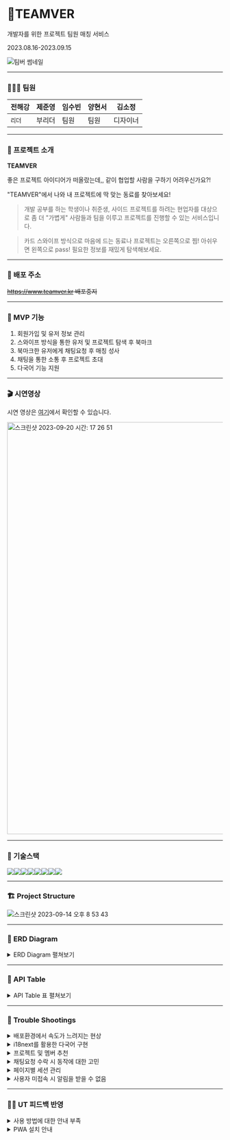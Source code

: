 # 🦫TEAMVER

개발자를 위한 프로젝트 팀원 매칭 서비스

2023.08.16-2023.09.15

![팀버 썸네일](https://github.com/HabitMonster/HabitMonster-FrontEnd/assets/130683029/eaf90845-40a0-44bc-9a8d-d7ad7685f19d)

---

### 🧑🏻‍💻 팀원

| 전해강 | 제준영 | 임수빈 | 양현서 | 김소정   |
| ------ | ------ | ------ | ------ | -------- |
| `리더` | 부리더 | 팀원   | 팀원   | 디자이너 |

---

### 🌈 프로젝트 소개

**TEAMVER**

좋은 프로젝트 아이디어가 떠올랐는데,, 같이 협업할 사람을 구하기 어려우신가요?!

"TEAMVER"에서 나와 내 프로젝트에 딱 맞는 동료를 찾아보세요!

> 개발 공부를 하는 학생이나 취준생, 사이드 프로젝트를 하려는 현업자를 대상으로 좀 더 "가볍게" 사람들과 팀을 이루고 프로젝트를 진행할 수 있는 서비스입니다.

> 카드 스와이프 방식으로 마음에 드는 동료나 프로젝트는 오른쪽으로 찜! 아쉬우면 왼쪽으로 pass! 필요한 정보를 재밌게 탐색해보세요.

---

### 📍 배포 주소

~~https://www.teamver.kr   배포중지~~

---

### 📱 MVP 기능

1. 회원가입 및 유저 정보 관리
2. 스와이프 방식을 통한 유저 및 프로젝트 탐색 후 북마크
3. 북마크한 유저에게 채팅요청 후 매칭 성사
4. 채팅을 통한 소통 후 프로젝트 초대
5. 다국어 기능 지원

---

### 🎬 시연영상

시연 영상은 [여기](https://youtu.be/eVxusmxg6hw)에서 확인할 수 있습니다. 

<img width="960" alt="스크린샷 2023-09-20 시간: 17 26 51" src="https://github.com/HabitMonster/HabitMonster-FrontEnd/assets/130683029/5ea5cf03-b2ed-4782-8e72-2582e7deae8d">

---

### 🧩 기술스택

<img src="https://img.shields.io/badge/html-E34F26?style=for-the-badge&logo=html5&logoColor=white"><img src="https://img.shields.io/badge/typescript-3178C6?style=for-the-badge&logo=typescript&logoColor=white"><img src="https://img.shields.io/badge/next.js-000000?style=for-the-badge&logo=next.js&logoColor=white"><img src="https://img.shields.io/badge/reactquery-FF4154?style=for-the-badge&logo=reactquery&logoColor=white"><img src="https://img.shields.io/badge/zustand-764ABC?style=for-the-badge&logo=&logoColor=white"><img src="https://img.shields.io/badge/emotion-DB7093?style=for-the-badge&logo=emotion&logoColor=white"><img src="https://img.shields.io/badge/supabase-3FCF8E?style=for-the-badge&logo=supabase&logoColor=white"><img src="https://img.shields.io/badge/github-181717?style=for-the-badge&logo=github&logoColor=white">

---

### 🏗️ Project Structure

![스크린샷 2023-09-14 오후 8 53 43](https://github.com/jeonhaekang/teamver/assets/130683029/02a40a08-be38-49c2-a7bb-e223651273d8)

---

### 🔗 ERD Diagram

<details>
<summary>ERD Diagram 펼쳐보기</summary>

<img width="960" alt="스크린샷 2023-09-20 시간: 17 35 53" src="https://github.com/HabitMonster/HabitMonster-FrontEnd/assets/130683029/99b542a7-3ecf-4c5e-b9a4-ee9cc290ec9a">
<img width="960" alt="스크린샷 2023-09-20 시간: 17 35 42" src="https://github.com/HabitMonster/HabitMonster-FrontEnd/assets/130683029/29c40d0d-eb42-486f-835f-a1cb5fa84b20">
<img width="960" alt="스크린샷 2023-09-20 시간: 17 38 31" src="https://github.com/HabitMonster/HabitMonster-FrontEnd/assets/130683029/ede51bdd-fd8c-4a30-aebb-61d51c53d635">

</details>

---

### 📑 API Table

<details>
<summary>API Table 표 펼쳐보기</summary>

| API 이름                                                                                                                                                                                                                                                                                      | 분류     | 함수명                       | Method   | Request                                                                                                                                                                                                                                       | Response                                                                                                                                                                                                                                                                                                 |
| --------------------------------------------------------------------------------------------------------------------------------------------------------------------------------------------------------------------------------------------------------------------------------------------- | -------- | ---------------------------- | -------- | --------------------------------------------------------------------------------------------------------------------------------------------------------------------------------------------------------------------------------------------- | -------------------------------------------------------------------------------------------------------------------------------------------------------------------------------------------------------------------------------------------------------------------------------------------------------- |
| 상수 데이터                                                                                                                                                                                                                                                                                   | Constant | selectConstants              | `Select` | tables: [ ”areas”, ”jobs”, “languages”,“personalities”, “projectTypes”, “positions”, “reactions”, “skills” ]                                                                                                                                  | { areas: ConstantAreaTable, …. }                                                                                                                                                                                                                                                                         |
| 유저 프로필 생성                                                                                                                                                                                                                                                                              | Profile  | insertProfile                | `Insert` | { name: string, introduce: string, imageUrl: string, languages: ProfileLanguageInsert[], skills: ProfileSkillIId[], areas: [], jobs: ProfileJobId[], projectTypes: ProfileProjectTypeId[], personalities: ProfilePersonalityId[] }            |                                                                                                                                                                                                                                                                                                          |
| 유저 프로필 상세                                                                                                                                                                                                                                                                              | Profile  | selectProfile                | `Select` | userId                                                                                                                                                                                                                                        | { id: string, imagUrl: string, name: string, introduce: string, github: string, createdAt: Date, skills: profileSkillRow[], projectTypes: profileProjectTypeRow[], positions: profilePositionRow[], personalities: [], languages: profileLanguageRow[], jobs: profileJobRow[], areas: profileAreaRow[] } |
| 유저 프로필 수정                                                                                                                                                                                                                                                                              | Profile  | updateProfile                | `Update` | { profile?: ProfileInsert, languages?: rofileLanguageInsert[], skills?: ProfileSkillInsert[], areas?: ProfileAreaInsert[], jobs?: ProfileJobInsert[], projectTypes?: ProfilePRojectTypeInsert[], personalities?: ProfilePersonalityInsert[] } |                                                                                                                                                                                                                                                                                                          |
| 사용자 찜                                                                                                                                                                                                                                                                                     | Profile  | insertFollow                 | `Insert` | { myId: string, opponentId: string }                                                                                                                                                                                                          |                                                                                                                                                                                                                                                                                                          |
| 내가 찜한 사용자                                                                                                                                                                                                                                                                              | Profile  | selectFollows                | `Select` | myId: string                                                                                                                                                                                                                                  | profileAllDataRow[]                                                                                                                                                                                                                                                                                      |
| 찜한 사용자 삭제                                                                                                                                                                                                                                                                              | Profile  | deleteFollow                 | `Delete` | followId: string                                                                                                                                                                                                                              |                                                                                                                                                                                                                                                                                                          |
| 이름 중복검사                                                                                                                                                                                                                                                                                 | Profile  | checkNameValidation          | `Select` | nickname: string                                                                                                                                                                                                                              | { blog: string `or` null, createdAt: string, github: string, id: string, imageUrl: string, introduce: string, job: number, name: string, role: number }                                                                                                                                                  |
| 사용자 추천                                                                                                                                                                                                                                                                                   | Profile  | selectRecommendedProfiles    | `Select` | { skills: ConstantSkillRow["id"][], languages: ConstantLanguageRow["id"][], positions: ConstantPositionRow["id"][], areas: ConstantAreaRow["id"][], seedValue: number, userId: string, pageParam?: number, limit?: number }                   | projectAllDataRow[]                                                                                                                                                                                                                                                                                      |
| 참가 모드 변경                                                                                                                                                                                                                                                                                | Profile  | updateRole                   | `Update` | { id: string, role: number }                                                                                                                                                                                                                  |                                                                                                                                                                                                                                                                                                          |
| 프로젝트 상세                                                                                                                                                                                                                                                                                 | Project  | selectProject                | `Select` | projectId: string                                                                                                                                                                                                                             | { id: string, ownerId:string, name: string, description: string, imageUrl: string, recruitCount: text, startDate: Date, endDate: Date, state: ProjectState, types: ProjectTypeRow[], skills: ProjectSkillRow[], positions: ProjectPositionRow[], members: Profile[], languages: ProjectLanguagesRow[] }  |
| 프로젝트 생성                                                                                                                                                                                                                                                                                 | Project  | insertProject                | `Insert` | { ownerId: string, project: ProjectInsert, types: ProjectTypesId[], positions: ProjectPositionId[], languages: ProjectLanguageId[], skills: ProjectSkillId[], members: ProjectMemberId[] }                                                    |                                                                                                                                                                                                                                                                                                          |
| 프로젝트 수정                                                                                                                                                                                                                                                                                 | Project  | updateProject                | `Update` | { project?: ProjectInsert, types?: ProjectTypesInsert[], positions?: ProjectPositionInsert[], languages?: ProjectLanguageInsert[], skills?: ProjectSkillInsert[], members?: ProjectMemberInsert[] }                                           |                                                                                                                                                                                                                                                                                                          |
| 프로젝트 삭제                                                                                                                                                                                                                                                                                 | Project  | deleteProject                | `Delete` | projectId: string                                                                                                                                                                                                                             |                                                                                                                                                                                                                                                                                                          |
| 내 프로젝트 목록 (오너)                                                                                                                                                                                                                                                                       | Project  | selectOwnerProjects          | `Select` | myId: string                                                                                                                                                                                                                                  | projectAllDataRow[]                                                                                                                                                                                                                                                                                      |
| 내 프로젝트 목록 (참가자)                                                                                                                                                                                                                                                                     | Project  | selectMemberProjects         | `Select` | myId: string                                                                                                                                                                                                                                  | projectAllDataRow[]                                                                                                                                                                                                                                                                                      |
| 프로젝트 초대                                                                                                                                                                                                                                                                                 | Project  | insertProjectInvite          | `Insert` | { projectId: string, requesterId: string, receiverId: string }                                                                                                                                                                                |                                                                                                                                                                                                                                                                                                          |
| 프로젝트 초대 상태 변경                                                                                                                                                                                                                                                                       | Project  | updateProjectInviteState     | `Update` | { id: string, state: invite_state }                                                                                                                                                                                                           |                                                                                                                                                                                                                                                                                                          |
| 초대된 프로젝트 목록                                                                                                                                                                                                                                                                          | Project  | selectProjectInvites         | `Select` | receiverId: string                                                                                                                                                                                                                            |                                                                                                                                                                                                                                                                                                          |
| 프로젝트 찜                                                                                                                                                                                                                                                                                   | Project  | insertFollowProject          | `Insert` | { followerId: string, projectId: string }                                                                                                                                                                                                     |                                                                                                                                                                                                                                                                                                          |
| 내가 찜한 프로젝트 목록                                                                                                                                                                                                                                                                       | Project  | selectFollowProjects         | `Select` | myId: string                                                                                                                                                                                                                                  | { id: number, project: projectAllDataRow }[]                                                                                                                                                                                                                                                             |
| 프로젝트에 멤버 추가                                                                                                                                                                                                                                                                          | Project  | insertMemberToProject        | `Insert` | projectMembersInsertData: ProjectMembersInsert                                                                                                                                                                                                |                                                                                                                                                                                                                                                                                                          |
| 프로젝트에서 멤버 삭제                                                                                                                                                                                                                                                                        | Project  | deleteMemberInProject        | `Delete` | { projectId: number, memberId: string }                                                                                                                                                                                                       |                                                                                                                                                                                                                                                                                                          |
| 프로젝트 찜 삭제                                                                                                                                                                                                                                                                              | Project  | deleteFollowProject          | `Delete` | followProjectId: number                                                                                                                                                                                                                       |                                                                                                                                                                                                                                                                                                          |
| 프로젝트 추천                                                                                                                                                                                                                                                                                 | Project  | selectRecommendedProjects    | `Select` | { seedValue: number, userId: string, areas: ConstantAreaRow["id"][], projectType?: number, pageParam?: number, limit?: number }                                                                                                               | projectAllDataRow[]                                                                                                                                                                                                                                                                                      |
| 프로젝트 모집 상태 변경                                                                                                                                                                                                                                                                       | Project  | updateProjectState           | `Update` | { id: number, state: ProjectDataRow["state"] }                                                                                                                                                                                                |                                                                                                                                                                                                                                                                                                          |
| 채팅 요청 (멤버)                                                                                                                                                                                                                                                                              | Chat     | insertChatRequestMember      | `Insert` | { requesterId: string, receiverId: string }                                                                                                                                                                                                   |                                                                                                                                                                                                                                                                                                          |
| 채팅 요청 (오너)                                                                                                                                                                                                                                                                              | Chat     | insertChatRequestOwner       | `Insert` | { requesterId: string, receiverId: string }                                                                                                                                                                                                   |                                                                                                                                                                                                                                                                                                          |
| 내 채팅 요청 목록 (오너)                                                                                                                                                                                                                                                                      | Chat     | selectChatRequestOwner       | `Select` | { receiverId: string, state: invite_state }                                                                                                                                                                                                   | { id: number, state: invite_state, requesterProfile: profileAllDataRow }[]                                                                                                                                                                                                                               |
| 내 채팅 요청 목록 (멤버)                                                                                                                                                                                                                                                                      | Chat     | selectChatRequestMember      | `Select` | { receiverId: string, state: invite_state }                                                                                                                                                                                                   | { id: number, state: invite_state, requesterProfile: profileAllDataRow }[]                                                                                                                                                                                                                               |
| 채팅 요청 삭제 (멤버)                                                                                                                                                                                                                                                                         | Chat     | deleteChatRequestMember      | `Delete` | id: number                                                                                                                                                                                                                                    |                                                                                                                                                                                                                                                                                                          |
| 채팅 요청 삭제 (오너)                                                                                                                                                                                                                                                                         | Chat     | deleteChatRequestOwner       | `Delete` | id: number                                                                                                                                                                                                                                    |                                                                                                                                                                                                                                                                                                          |
| 채팅 요청 상태 변경 (오너)                                                                                                                                                                                                                                                                    | Chat     | updateChatRequestOwnerState  | `Update` | { id:string, state: invite_state }                                                                                                                                                                                                            |                                                                                                                                                                                                                                                                                                          |
| 채팅 요청 상태 변경 (멤버)                                                                                                                                                                                                                                                                    | Chat     | updateChatRequestMemberState | `Update` | { id:string, state: invite_state }                                                                                                                                                                                                            |                                                                                                                                                                                                                                                                                                          |
| 내 채팅 목록                                                                                                                                                                                                                                                                                  | Chat     | selectChatRoom               | `Select` | { roomId: string, userId: string }                                                                                                                                                                                                            | { id: int, members: profileAllDataRow[], messages: { id: number, message: string, sender: ProfileAllDataRow, createAt: Date }}                                                                                                                                                                           |
| 읽지 않은 메세지 확인                                                                                                                                                                                                                                                                         | Chat     | selectChatRooms              | `Select` | userId: string                                                                                                                                                                                                                                | { id: int, members: profileAllDataRow[], messages: { id: number, message: string, sender: ProfileAllDataRow, createAt: Date }}                                                                                                                                                                           |
| 채팅 메세지 입력하기                                                                                                                                                                                                                                                                          | Chat     | insertChatMessage            | `Insert` | { roomId: string, senderId: string, message: string }                                                                                                                                                                                         |                                                                                                                                                                                                                                                                                                          |
| 채팅 메세지 목록                                                                                                                                                                                                                                                                              | Chat     | selectChatMessages           | `Select` | roomId: number                                                                                                                                                                                                                                | { id: string, senderProfile: profileAllDataRow, message: string, createdAt: Date }[]                                                                                                                                                                                                                     |
| 채팅방에 참여한 유저 삭제                                                                                                                                                                                                                                                                     | Chat     | deleteChatMember             | `Delete` | { userId : string, roomId : number, }                                                                                                                                                                                                         |                                                                                                                                                                                                                                                                                                          |
| 채팅방 생성과 생성된 방에 유저 추가                                                                                                                                                                                                                                                           | Chat     | insertChatRoomWithMember     | `Insert` | { requestId: string, receiverId: string }                                                                                                                                                                                                     |                                                                                                                                                                                                                                                                                                          |
| 채팅창 유저 상태 변경                                                                                                                                                                                                                                                                         | Chat     | updateChatMemberState        | `Update` | { roomId: number, userId: string, state: boolean }                                                                                                                                                                                            |                                                                                                                                                                                                                                                                                                          |
| 채팅 요청 상태 변경 (오너)                                                                                                                                                                                                                                                                    | Chat     | updateChatRequestOwnerState  | `Update` | { id: number, state: "GRANT" `or` "DENIED" }                                                                                                                                                                                                  |                                                                                                                                                                                                                                                                                                          |
| 채팅 요청 상태 변경 (멤버)                                                                                                                                                                                                                                                                    | Chat     | updateChatRequestMemberState | `Update` | { id: number, state: "GRANT" `or` "DENIED" }                                                                                                                                                                                                  |                                                                                                                                                                                                                                                                                                          |
| 마지막 읽은 채팅 업데이트                                                                                                                                                                                                                                                                     | Chat     | updateLastReadMessage        | `Update` | { userId: string, roomId: number, lastReadMessageId: number }                                                                                                                                                                                 |                                                                                                                                                                                                                                                                                                          |
| 메세지 읽음 처리                                                                                                                                                                                                                                                                              | Chat     | updateMessageReadState       | `Update` | { roomId: string, userId: string }                                                                                                                                                                                                            |                                                                                                                                                                                                                                                                                                          |
| 채팅 상대 불러오기                                                                                                                                                                                                                                                                            | Chat     | selectOpponent               | `Select` | { roomId: string, userId: string }                                                                                                                                                                                                            | ProfileAllDataRow                                                                                                                                                                                                                                                                                        |
| 읽지 않은 메세지 불러오기(네비게이션바 표시)                                                                                                                                                                                                                                                  | Chat     | selectUnreadMessageCount     | `Select` | userId: string                                                                                                                                                                                                                                | data: number                                                                                                                                                                                                                                                                                             |
| 레파지토리 목록 불러오기                                                                                                                                                                                                                                                                      | Github   | getRepos                     | `Select` | username: string                                                                                                                                                                                                                              | GithubData[]                                                                                                                                                                                                                                                                                             |
| 레파지토리 1개 불러오기                                                                                                                                                                                                                                                                       | Github   | getRepo                      | `Select` | repoUrl: string                                                                                                                                                                                                                               | GithubData                                                                                                                                                                                                                                                                                               |
| 사용자 찜                                                                                                                                                                                                                                                                                     | Profile  | insertFollow                 | `Insert` | { myId: string, opponentId: string }                                                                                                                                                                                                          |                                                                                                                                                                                                                                                                                                          |
| 내가 찜한 사용자                                                                                                                                                                                                                                                                              | Profile  | selectFollows                | `Select` | myId: string                                                                                                                                                                                                                                  | profileAllDataRow[]                                                                                                                                                                                                                                                                                      |
| 찜한 사용자 삭제                                                                                                                                                                                                                                                                              | Profile  | deleteFollow                 | `Delete` | followId: string                                                                                                                                                                                                                              |                                                                                                                                                                                                                                                                                                          |
| 이름 중복검사                                                                                                                                                                                                                                                                                 | Profile  | checkNameValidation          | `Select` | nickname: string                                                                                                                                                                                                                              | { blog: string `or` null,createdAt: string, github: string, id: string, imageUrl: string, introduce: string, job: number, name: string, role: number }                                                                                                                                                   |
| 사용자 추천                                                                                                                                                                                                                                                                                   | Profile  | selectRecommendedProfiles    | `Select` | { skills: ConstantSkillRow["id"][], languages: ConstantLanguageRow["id"][], positions: ConstantPositionRow["id"][], areas: ConstantAreaRow["id"][], seedValue: number, userId: string, pageParam?: number, limit?: number }                   | projectAllDataRow[]                                                                                                                                                                                                                                                                                      |
| 참가 모드 변경                                                                                                                                                                                                                                                                                | Profile  | updateRole                   | `Update` | { id: string, role: number }                                                                                                                                                                                                                  |                                                                                                                                                                                                                                                                                                          |
| 프로젝트 상세                                                                                                                                                                                                                                                                                 | Project  | selectProject                | `Select` | projectId: string                                                                                                                                                                                                                             | { id: string, ownerId:string, name: string, description: string, imageUrl: string, recruitCount: text, startDate: Date, endDate: Date, state: ProjectState, types: ProjectTypeRow[], skills: ProjectSkillRow[], positions: ProjectPositionRow[], members: Profile[], languages: ProjectLanguagesRow[] }  |
| 프로젝트 생성                                                                                                                                                                                                                                                                                 | Project  | insertProject                | `Insert` | { ownerId: string, project: ProjectInsert, types: ProjectTypesId[], positions: ProjectPositionId[], languages: ProjectLanguageId[], skills: ProjectSkillId[], members: ProjectMemberId[] }                                                    |                                                                                                                                                                                                                                                                                                          |
| 프로젝트 수정                                                                                                                                                                                                                                                                                 | Project  | updateProject                | `Update` | { project?: ProjectInsert, types?: ProjectTypesInsert[], positions?: ProjectPositionInsert[], languages?: ProjectLanguageInsert[], skills?: ProjectSkillInsert[], members?: ProjectMemberInsert[] }                                           |                                                                                                                                                                                                                                                                                                          |
| 프로젝트 삭제                                                                                                                                                                                                                                                                                 | Project  | deleteProject                | `Delete` | projectId: string                                                                                                                                                                                                                             |                                                                                                                                                                                                                                                                                                          |
| 내 프로젝트 목록 (오너)                                                                                                                                                                                                                                                                       | Project  | selectOwnerProjects          | `Select` | myId: string                                                                                                                                                                                                                                  | projectAllDataRow[]                                                                                                                                                                                                                                                                                      |
| 내 프로젝트 목록 (참가자)                                                                                                                                                                                                                                                                     | Project  | selectMemberProjects         | `Select` | myId: string                                                                                                                                                                                                                                  | projectAllDataRow[]                                                                                                                                                                                                                                                                                      |
| 프로젝트 초대                                                                                                                                                                                                                                                                                 | Project  | insertProjectInvite          | `Insert` | { projectId: string, requesterId: string, receiverId: string }                                                                                                                                                                                |                                                                                                                                                                                                                                                                                                          |
| 프로젝트 초대 상태 변경                                                                                                                                                                                                                                                                       | Project  | updateProjectInviteState     | `Update` | { id: string, state: invite_state }                                                                                                                                                                                                           |                                                                                                                                                                                                                                                                                                          |
| 초대된 프로젝트 목록                                                                                                                                                                                                                                                                          | Project  | selectProjectInvites         | `Select` | receiverId: string                                                                                                                                                                                                                            |                                                                                                                                                                                                                                                                                                          |
| 프로젝트 찜                                                                                                                                                                                                                                                                                   | Project  | insertFollowProject          | `Insert` | { followerId: string, projectId: string }                                                                                                                                                                                                     |                                                                                                                                                                                                                                                                                                          |
| 내가 찜한 프로젝트 목록                                                                                                                                                                                                                                                                       | Project  | selectFollowProjects         | `Select` | myId: string                                                                                                                                                                                                                                  | { id: number, project: projectAllDataRow }[]                                                                                                                                                                                                                                                             |
| 프로젝트에 멤버 추가                                                                                                                                                                                                                                                                          | Project  | insertMemberToProject        | `Insert` | projectMembersInsertData: ProjectMembersInsert                                                                                                                                                                                                |                                                                                                                                                                                                                                                                                                          |
| 프로젝트에서 멤버 삭제                                                                                                                                                                                                                                                                        | Project  | deleteMemberInProject        | `Delete` | { projectId: number, memberId: string }                                                                                                                                                                                                       |                                                                                                                                                                                                                                                                                                          |
| 프로젝트 찜 삭제                                                                                                                                                                                                                                                                              | Project  | deleteFollowProject          | `Delete` | followProjectId: number                                                                                                                                                                                                                       |                                                                                                                                                                                                                                                                                                          |
| 프로젝트 추천                                                                                                                                                                                                                                                                                 | Project  | selectRecommendedProjects    | `Select` | { seedValue: number, userId: string, areas: ConstantAreaRow["id"][], projectType?: number, pageParam?: number, limit?: number }                                                                                                               | projectAllDataRow[]                                                                                                                                                                                                                                                                                      |
| 프로젝트 모집 상태 변경                                                                                                                                                                                                                                                                       | Project  | updateProjectState           | `Update` | { id: number, state: ProjectDataRow["state"] }                                                                                                                                                                                                |                                                                                                                                                                                                                                                                                                          |
| 채팅 요청 (멤버)                                                                                                                                                                                                                                                                              | Chat     | insertChatRequestMember      | `Insert` | { requesterId: string, receiverId: string }                                                                                                                                                                                                   |                                                                                                                                                                                                                                                                                                          |
| 채팅 요청 (오너)                                                                                                                                                                                                                                                                              | Chat     | insertChatRequestOwner       | `Insert` | { requesterId: string, receiverId: string }                                                                                                                                                                                                   |                                                                                                                                                                                                                                                                                                          |
| 내 채팅 요청 목록 (오너)                                                                                                                                                                                                                                                                      | Chat     | selectChatRequestOwner       | `Select` | { receiverId: string, state: invite_state }                                                                                                                                                                                                   | { id: number, state: invite_state, requesterProfile: profileAllDataRow }[]                                                                                                                                                                                                                               |
| 내 채팅 요청 목록 (멤버)                                                                                                                                                                                                                                                                      | Chat     | selectChatRequestMember      | `Select` | { receiverId: string, state: invite_state }                                                                                                                                                                                                   | { id: number, state: invite_state, requesterProfile: profileAllDataRow }[]                                                                                                                                                                                                                               |
| 채팅 요청 삭제 (멤버)                                                                                                                                                                                                                                                                         | Chat     | deleteChatRequestMember      | `Delete` | id: number                                                                                                                                                                                                                                    |                                                                                                                                                                                                                                                                                                          |
| 채팅 요청 삭제 (오너)                                                                                                                                                                                                                                                                         | Chat     | deleteChatRequestOwner       | `Delete` | id: number                                                                                                                                                                                                                                    |                                                                                                                                                                                                                                                                                                          |
| 채팅 요청 상태 변경 (오너)                                                                                                                                                                                                                                                                    | Chat     | updateChatRequestOwnerState  | `Update` | { id:string, state: invite_state }                                                                                                                                                                                                            |                                                                                                                                                                                                                                                                                                          |
| 채팅 요청 상태 변경 (멤버)                                                                                                                                                                                                                                                                    | Chat     | updateChatRequestMemberState | `Update` | { id:string, state: invite_state }                                                                                                                                                                                                            |                                                                                                                                                                                                                                                                                                          |
| 내 채팅 목록                                                                                                                                                                                                                                                                                  | Chat     | selectChatRoom               | `Select` | { roomId: string, userId: string }                                                                                                                                                                                                            | { id: int, members: profileAllDataRow[], messages: { id: number, message: string, sender: ProfileAllDataRow, createAt: Date }}                                                                                                                                                                           |
| 읽지 않은 메세지 확인                                                                                                                                                                                                                                                                         | Chat     | selectChatRooms              | `Select` | userId: string                                                                                                                                                                                                                                | { id: int, members: profileAllDataRow[], messages: { id: number, message: string, sender: ProfileAllDataRow, createAt: Date }}                                                                                                                                                                           |
| 채팅 메세지 입력하기                                                                                                                                                                                                                                                                          | Chat     | insertChatMessage            | `Insert` | { roomId: string, senderId: string, message: string }                                                                                                                                                                                         |                                                                                                                                                                                                                                                                                                          |
| 채팅 메세지 목록                                                                                                                                                                                                                                                                              | Chat     | selectChatMessages           | `Select` | roomId: number                                                                                                                                                                                                                                | { id: string, senderProfile: profileAllDataRow, message: string, createdAt: Date }[]                                                                                                                                                                                                                     |
| 채팅방에 참여한 유저 삭제                                                                                                                                                                                                                                                                     | Chat     | deleteChatMember             | `Delete` | { userId : string, roomId : number, }                                                                                                                                                                                                         |                                                                                                                                                                                                                                                                                                          |
| 채팅방 생성과 생성된 방에 유저 추가                                                                                                                                                                                                                                                           | Chat     | insertChatRoomWithMember     | `Insert` | { requestId: string, receiverId: string }                                                                                                                                                                                                     |                                                                                                                                                                                                                                                                                                          |
| 채팅창 유저 상태 변경                                                                                                                                                                                                                                                                         | Chat     | updateChatMemberState        | `Update` | { roomId: number, userId: string, state: boolean }                                                                                                                                                                                            |                                                                                                                                                                                                                                                                                                          |
| 채팅 요청 상태 변경 (오너)                                                                                                                                                                                                                                                                    | Chat     | updateChatRequestOwnerState  | `Update` | { id: number, state: "GRANT" `or` "DENIED" }                                                                                                                                                                                                  |                                                                                                                                                                                                                                                                                                          |
| 채팅 요청 상태 변경 (멤버)                                                                                                                                                                                                                                                                    | Chat     | updateChatRequestMemberState | `Update` | { id: number, state: "GRANT" `or` "DENIED" }                                                                                                                                                                                                  |                                                                                                                                                                                                                                                                                                          |
| 마지막 읽은 채팅 업데이트                                                                                                                                                                                                                                                                     | Chat     | updateLastReadMessage        | `Update` | { userId: string, roomId: number, lastReadMessageId: number }                                                                                                                                                                                 |                                                                                                                                                                                                                                                                                                          |
| 메세지 읽음 처리                                                                                                                                                                                                                                                                              | Chat     | updateMessageReadState       | `Update` | { roomId: string, userId: string }                                                                                                                                                                                                            |                                                                                                                                                                                                                                                                                                          |
| 채팅 상대 불러오기                                                                                                                                                                                                                                                                            | Chat     | selectOpponent               | `Select` | { roomId: string, userId: string }                                                                                                                                                                                                            | ProfileAllDataRow                                                                                                                                                                                                                                                                                        |
| 읽지 않은 메세지 불러오기(네비게이션바 표시) &nbsp;&nbsp;&nbsp;&nbsp;&nbsp;&nbsp;&nbsp;&nbsp;&nbsp;&nbsp;&nbsp;&nbsp;&nbsp;&nbsp;&nbsp;&nbsp;&nbsp;&nbsp;&nbsp;&nbsp;&nbsp;&nbsp;&nbsp;&nbsp;&nbsp;&nbsp;&nbsp;&nbsp;&nbsp;&nbsp;&nbsp;&nbsp;&nbsp;&nbsp;&nbsp;&nbsp;&nbsp;&nbsp;&nbsp;&nbsp; | Chat     | selectUnreadMessageCount     | `Select` | userId: string                                                                                                                                                                                                                                | data: number                                                                                                                                                                                                                                                                                             |
| 레파지토리 목록 불러오기                                                                                                                                                                                                                                                                      | Github   | getRepos                     | `Select` | username: string                                                                                                                                                                                                                              | GithubData[]                                                                                                                                                                                                                                                                                             |
| 레파지토리 1개 불러오기                                                                                                                                                                                                                                                                       | Github   | getRepo                      | `Select` | repoUrl: string                                                                                                                                                                                                                               | GithubData                                                                                                                                                                                                                                                                                               |
| 알림 목록 불러오기 (멤버)                                                                                                                                                                                                                                                                     | Notice   | selectNoticeMember           | `Select` | myId: string                                                                                                                                                                                                                                  | NoticeMemberAllDataRow[]                                                                                                                                                                                                                                                                                 |
| 알림 목록 불러오기 (오너)                                                                                                                                                                                                                                                                     | Notice   | selectNoticeOwner            | `Select` | myId: string                                                                                                                                                                                                                                  | NoticeOwnerAllDataRow[]                                                                                                                                                                                                                                                                                  |
| 읽지 않은 알림 (멤버)                                                                                                                                                                                                                                                                         | Notice   | selectNoticeCountMember      | `Select` | myId: string                                                                                                                                                                                                                                  | data: number                                                                                                                                                                                                                                                                                             |
| 읽지 않은 알림 (오너)                                                                                                                                                                                                                                                                         | Notice   | selectNoticeCountOwner       | `Select` | myId: string                                                                                                                                                                                                                                  | data: number                                                                                                                                                                                                                                                                                             |
| 알림 추가 (멤버)                                                                                                                                                                                                                                                                              | Notice   | insertNoticeMember           | `Insert` | {receiverId: string, requesterId: string, state: "ChatRequest" `or` "ChatGranted" `or` "TeamRequest" `or` "TeamGranted”}                                                                                                                      |                                                                                                                                                                                                                                                                                                          |
| 알림 추가 (오너)                                                                                                                                                                                                                                                                              | Notice   | insertNoticeOwner            | `Insert` | {receiverId: string, requesterId: string, state: "ChatRequest" `or` "ChatGranted" `or` "TeamRequest" `or` "TeamGranted”}                                                                                                                      |                                                                                                                                                                                                                                                                                                          |
| 알림 읽음 표시 (멤버)                                                                                                                                                                                                                                                                         | Notice   | updateNoticeMember           | `Update` | id: number                                                                                                                                                                                                                                    |                                                                                                                                                                                                                                                                                                          |
| 알림 읽음 표시 (오너)                                                                                                                                                                                                                                                                         | Notice   | updateNoticeOwner            | `Update` | id: number                                                                                                                                                                                                                                    |                                                                                                                                                                                                                                                                                                          |
| 알림 삭제 (멤버)                                                                                                                                                                                                                                                                              | Notice   | deleteNoticeMember           | `Delete` | id: number                                                                                                                                                                                                                                    |                                                                                                                                                                                                                                                                                                          |
| 알림 삭제 (오너)                                                                                                                                                                                                                                                                              | Notice   | deleteNoticeOwner            | `Delete` | id: number                                                                                                                                                                                                                                    |                                                                                                                                                                                                                                                                                                          |

</details>

---

### 💫 Trouble Shootings

<details>
<summary>배포환경에서 속도가 느려지는 현상</summary>

`문제`.

Vercel을 통해서 서비스를 배포한 환경에서 접속이 느려지는 현상

npm build, npm start로 실행한 로컬 환경에서는 속도가 정상

---

`시도`.

1.  서버사이드 렌더링에서 prefetch의 속도 측정
    `perfomance.now`를 사용해 prefetch에 소요되는 시간을 계산, 약 `60ms`로 빠르게 이루어지기에 문제없음

    ```tsx
    export const getServerSideProps: GetServerSideProps = requireAuthentication(
      async (context, session) => {
        // 시작 기록
        const start = performance.now();

        const queryClient = new QueryClient();

        await queryClient.prefetchQuery(profileKeys.selectProfile(session.user.id), () =>
          selectProfile(session.user.id)
        );

        // 종료 기록
        const end = performance.now();

        // 기록 계산
        console.log(`${end - start}ms`);

        return {
          props: {
            session,
            ...(await serverSideTranslations(context.locale as string, [
              "common",
              "profile",
              "project"
            ]))
          }
        };
      }
    );
    ```

2.  `@next/bundle-analyzer`를 사용하여 번들 사이즈 측정
    모든 번들이 500kb이하로 문제되는 번들을 발견하지 못함
    <img width="1431" alt="%E1%84%89%E1%85%B3%E1%84%8F%E1%85%B3%E1%84%85%E1%85%B5%E1%86%AB%E1%84%89%E1%85%A3%E1%86%BA_2023-09-04_%E1%84%8B%E1%85%A9%E1%84%8C%E1%85%A5%E1%86%AB_11 46 37" src="https://github.com/jeonhaekang/teamver/assets/130683029/8abae48e-375d-4859-b6a4-5ae586e1ba1b">

---

`해결`.

Vercel의 위치가 기본값인 워싱턴으로 설정되어 있었음, supabase 서버의 위치는 서울으로 설정되어 있었기에 물리적인 거리가 멀어서 응답이 지연됨

Function Region을 서울로 변경하여 적용
<img width="938" alt="서울" src="https://github.com/jeonhaekang/teamver/assets/130683029/97060e60-74cf-4496-8936-31fe890224d9">

변경전 라이트 하우스 Total Blocking Time이 240ms 였으나
<img width="732" alt="전" src="https://github.com/jeonhaekang/teamver/assets/130683029/06f7cfb5-25eb-44ac-a5d5-40932674432f">

수정 후 Total Blocking Time이 0ms로 크게 개선됨
<img width="679" alt="후" src="https://github.com/jeonhaekang/teamver/assets/130683029/5bf14168-8d49-443b-b86b-18ec9257cf0c">

</details>

<details>
<summary>i18next를 활용한 다국어 구현</summary>

`문제 1`.

JSON 파일을 통해 번역파일을 관리하는 과정에서 협업의 불편함 발생

`해결`.

1. 구글 스프레드 시트를 활용한 번역 데이터 관리 실시간으로 팀원들과 번역본 공유
2. npm script를 통해서 시트를 자동으로 JSON파일로 생성하도록 자동화
   <img width="748" alt="다국어" src="https://github.com/jeonhaekang/teamver/assets/130683029/f7a0ba57-193c-4fce-a17f-ab358cc5e42f">
   npm script를 이용한 번역 json파일 생성 및 구글 스프레드시트 업로드 자동화

---

`문제 2`.

언어를 선택할 때 url에 의존하기 때문에, 언어 변경 후 뒤로가기 버튼 사용 시 다시 이전 언어로 복구되는 현상

`해결`.

middleware를 사용하여 쿠키에 저장한 locale과 이동할 페이지의 locale이 다를시 redirect

```tsx
const PUBLIC_FILE = /\\.(.*)$/;

export const middleware = async (req: NextRequest) => {
  const res = NextResponse.next();

  if (
    req.nextUrl.pathname.startsWith("/_next") ||
    req.nextUrl.pathname.includes("/api/") ||
    PUBLIC_FILE.test(req.nextUrl.pathname)
  ) {
    return;
  }

  const selectedLocale = req.cookies.get("locale")?.value ?? "ko";

  if (req.nextUrl.locale !== selectedLocale) {
    return NextResponse.redirect(
      new URL(`/${selectedLocale}${req.nextUrl.pathname}${req.nextUrl.search}`, req.url)
    );
  }

  return res;
};
```

</details>

<details>
<summary>프로젝트 및 멤버 추천</summary>

모집자에게는 유저를, 참가자에게는 프로젝트를 추천하는 기능

---

`문제`.

프로젝트 및 멤버를 추천하는 과정에서 발생한 문제

1. 추천 항목이 항상 정해진 순서대로 노출되는 문제 발생
2. 랜덤하게 순서를 받을 경우 무한 스크롤 구현 시 같은 요소가 추천되는 문제 발생

`해결`.

Supabase의 SQL을 활용해 순서를 랜덤으로 전달받고, SEED를 활용해 특정 값을 전달, 그 값이 변하지 않으면 다시 랜덤하게 생성되지 않도록 조치

```sql
CREATE
OR REPLACE FUNCTION "select_recommended_members" (
  "seedValue" double precision,
  "userId" uuid,
  "skills" INTEGER[],
  "languages" INTEGER[],
  "positions" INTEGER[],
  "areas" INTEGER[]
) RETURNS SETOF profiles AS $$
BEGIN
    PERFORM SETSEED("seedValue");

    RETURN QUERY
    SELECT
       *
    FROM
        profiles
    WHERE
       // ...table join
		ORDER BY
        RANDOM();
END;
$$ LANGUAGE plpgsql;

```

</details>

<details>
<summary>채팅요청 수락 시 동작에 대한 고민</summary>

채팅 요청 수락을 누르면 채팅방이 하나 생성되고, 그 방에 요청자와 수신자가 포함되어야 한다.

---

`문제`.

```jsx
 export const insertChatRoomWithMember = async ({
   requesterId,
   receiverId
 }: {
   requesterId: string;
   receiverId: string;
 }) => {
   const { data, error }: InsertChatRoomResponse = await supabase
     .from("chatRoom")
     .insert([{ createdAt: new Date() }]);

   if (error) throw new Error("채팅방을 생성하는데 실패했습니다.");

   if (data && "id" in data[0]) {
     const roomId = (data as ChatRoomRow[])[0].id;

     const { error: memberError } = await supabase.from("chatMembers").insert([
       { roomId, userId: receiverId },
       { roomId, userId: requesterId }
     ]);

     if (memberError) throw new Error("채팅멤버를 생성하는데 실패했습니다.");
   }
 };

```

1. 중간에 오류가 발생했을 때 멤버 없는 채팅방이 생성되는 것과 같은 문제가 생길 수 있다.
2. API를 여러번 호출

---

`과정`.

sql을 통해 위 작업을 한번에 수행하는 함수를 생성해 클라이언트에서 호출

```jsx
CREATE OR REPLACE FUNCTION insert_chatroom_with_member(requester_id text, receiver_id text)
RETURNS void AS $$
DECLARE
  new_room_id integer;
BEGIN
  INSERT INTO "chatRooms" ("createdAt") VALUES (NOW())
  RETURNING id INTO new_room_id;

  INSERT INTO "chatMembers" ("roomId", "userId", "createdAt")
  VALUES
    (new_room_id, requester_id::uuid, NOW()),
    (new_room_id, receiver_id::uuid, NOW());

  INSERT INTO "chatReadStatus" ("userId", "roomId")
  VALUES
    (requester_id::uuid, new_room_id),
    (receiver_id::uuid, new_room_id);
END; $$ LANGUAGE plpgsql;

```

---

`해결`.

supabase의 trigger기능을 사용해 chatRequest의 상태가 수락으로 변경되면 자동으로 멤버를 등록하는 sql이 실행되도록 처리

클라이언트에서 호출하지 않아도 서버에서 자동으로 실행

```tsx
CREATE OR REPLACE FUNCTION handle_chat_request_owner() RETURNS TRIGGER AS $$
DECLARE
  new_room_id integer;
BEGIN
  -- chatRequest의 state가 'GRANT'로 변경될 경우
  IF NEW.state = 'GRANT' THEN

    -- 새 chatRoom 생성
    INSERT INTO "chatRooms" ("createdAt") VALUES (NOW())
    RETURNING id INTO new_room_id;

    INSERT INTO "chatMembers" ("userId", "roomId", "createdAt")
    VALUES (NEW."requesterId", new_room_id, NOW()), (NEW."receiverId", new_room_id, NOW());
  END IF;

  RETURN NEW;
END;
$$ LANGUAGE plpgsql;

CREATE TRIGGER chat_request_owner_trigger
AFTER INSERT OR UPDATE OF state ON "chatRequestOwner"
FOR EACH ROW EXECUTE FUNCTION handle_chat_request_owner();

```

</details>

<details>
<summary>페이지별 세션 관리</summary>

`문제`.

로그인이 되어있지 않은 유저가 사이트에 접근했을 때 인가 문제.

---

`과정`.

서버사이드에서 세션을 검사 후 세션이 없으면 로그인 페이지로 리다이렉트

세션 검사 코드를 매번 입력해야하는 번거로움 발생

```jsx
export const getServerSideProps: GetServerSideProps = async (ctx) => {
  const supabaseClient = createPagesServerClient < Database > ctx;

  const {
    data: { session }
  } = await supabaseClient.auth.getSession();

  if (!session) {
    return {
      redirect: {
        destination: "/",
        permanent: false
      }
    };
  }

  return {
    props: {
      user: session.user,
      ...(await serverSideTranslations(ctx.locale, ["profile"]))
    }
  };
};
```

---

`해결`.

서버사이드 렌더링시 세션을 검사해주는 함수를 생성

```tsx
// requireSessionProps
type GSSPWrapper = (
  context: GetServerSidePropsContext,
  session: Session
) => Promise<GetServerSidePropsResult<{ session: Session }>>;

export const requireAuthentication = (gssp: GSSPWrapper): GetServerSideProps => {
  return async (
    context: GetServerSidePropsContext
  ): Promise<GetServerSidePropsResult<{ session: Session }>> => {
    const supabase = createPagesServerClient<Database>(context);

    const {
      data: { session }
    } = await supabase.auth.getSession();

    if (!session) {
      return {
        redirect: {
          destination: "/",
          statusCode: 302
        }
      };
    }

    const response = await gssp(context, session);

    return response;
  };
};
```

해당 함수를 사용하여 로그인한 유저만 접근할 수 있도록 처리

```tsx
// index.page.tsx
export const getServerSideProps: GetServerSideProps = requireAuthentication(
  async (context, session) => {
    return {
      props: {
        session,
        ...(await serverSideTranslations(context.locale as string, ["common", "chat"]))
      }
    };
  }
);
```

</details>

<details>
<summary>사용자 미접속 시 알림을 받을 수 없음</summary>

`문제`.

알림을 받는 사용자 쪽에서 특정 테이블에 변화가 일어나면 알림 테이블에 데이터를 추가하는 방식으로 로직을 짰지만, 그러면 해당 사용자가 접속하지 않은 상태에서는 알림을 전혀 받을수 없게 됨

```jsx
import { useUser } from "@supabase/auth-helpers-react";
import type { User } from "@supabase/supabase-js";
import { useQueryClient } from "@tanstack/react-query";

export const Notifications = () => {
  const user = useUser() as User;
  const queryClient = useQueryClient();

  useMount(() => {
    if (!user.id) return;

    const notice = supabase
      .channel("notice")
      .on(
        "postgres_changes",
        {
          event: "INSERT",
          schema: "public",
          table: "chatRequestMember",
          filter: `receiverId=eq.${user.id}`
        },
        () => {
          queryClient.invalidateQueries(noticeKeys.selectNoticeOwner(user.id));
        }
      )
      .subscribe();

    return () => {
      supabase.removeChannel(notice);
    };
  });

  return <></>;
};
```

`해결`.

알림을 받는 주체가 아닌, 알림을 보내는 사용자 측에서 특정 테이블에 변화를 일으킬 때 알림 테이블에 추가해 주는 방식으로 로직을 변경해 문제 해결.

```jsx
const { mutate: insertNoticeOwnerMutate } = useInsertNoticeOwner();

const { mutate: insertChatRequestMemberMutate } = useInsertChatRequestsMemberMutate({
  onSuccess: () => {
    queryClient.invalidateQueries(projectsKey.selectFollowProjects(userId));

    insertNoticeOwnerMutate({
      receiverId: data.project.ownerId,
      requesterId: userId,
      state: "ChatRequest"
    });

    toast({ type: "success", message: t("채팅을 성공적으로 요청했습니다") });
  },

  onError: () => {
    toast({ type: "error", message: t("채팅 요청을 실패했습니다") });
  }
});
```

</details>

---

### 👂🏻 UT 피드백 반영

<details>
<summary>사용 방법에 대한 안내 부족</summary>

`문제`.

유저 테스트 결과 의외로 어떻게 사용하는지 모르겠다는 의견이 많았다.

![스크린샷 2023-09-14 오후 10 03 53](https://github.com/jeonhaekang/teamver/assets/130683029/d11408a9-7f66-4d57-bd28-317fc85a0a69)

`해결`.

가입 직후에 진입하는 첫 화면에서 사용 안내에 대한 온보딩 화면을 제작하여

어플에 대한 기본적인 기능을 소개하는 단계를 추가하였음.
![온보딩](https://github.com/jeonhaekang/teamver/assets/130683029/e5801bc8-9a60-48e7-88bd-3ac98d451c00)

</details>

<details>
<summary>PWA 설치 안내</summary>

![스크린샷 2023-09-17 오후 5 14 52](https://github.com/jeonhaekang/teamver/assets/130683029/dcbe2136-5ada-4942-a831-befc204eca8f)

pwa가 적용되어 있었는지도 몰랐다는 의견을 반영 하여

inApp 설치 버튼을 만들어 설치 안내 (아이폰은 홈화면으로 꺼내기 방법을 설명)

<img width="436" alt="Untitled" src="https://github.com/jeonhaekang/teamver/assets/130683029/a2e65b8f-ffe9-4cb4-b6d1-072aeb339f6d">

좌측은 안드로이드, 우측은 IOS

</datails>
